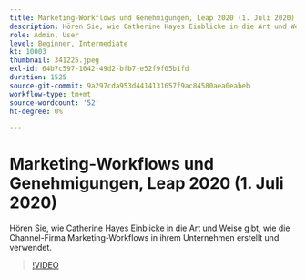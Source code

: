```yaml
---
title: Marketing-Workflows und Genehmigungen, Leap 2020 (1. Juli 2020)
description: Hören Sie, wie Catherine Hayes Einblicke in die Art und Weise gibt, wie die Channel-Firma Marketing-Workflows in ihrem Unternehmen erstellt und verwendet.
role: Admin, User
level: Beginner, Intermediate
kt: 10003
thumbnail: 341225.jpeg
exl-id: 64b7c597-1642-49d2-bfb7-e52f9f05b1fd
duration: 1525
source-git-commit: 9a297cda953d4414131657f9ac84580aea0eabeb
workflow-type: tm+mt
source-wordcount: '52'
ht-degree: 0%

---
```


# Marketing-Workflows und Genehmigungen, Leap 2020 (1. Juli 2020)

Hören Sie, wie Catherine Hayes Einblicke in die Art und Weise gibt, wie die Channel-Firma Marketing-Workflows in ihrem Unternehmen erstellt und verwendet.

>[!VIDEO](https://video.tv.adobe.com/v/341225/?quality=12&learn=on)
